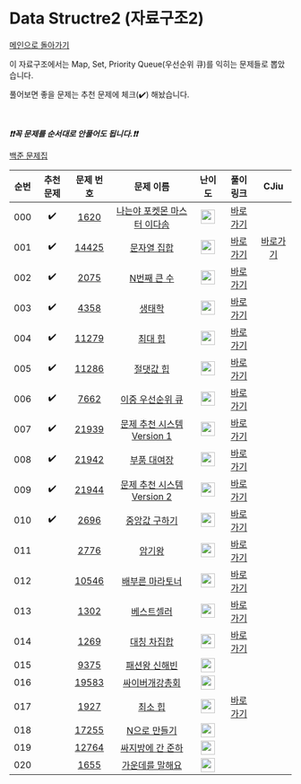 # Data Structre2 (자료구조2)

[메인으로 돌아가기](https://github.com/tony9402/baekjoon)

이 자료구조에서는 Map, Set, Priority Queue(우선순위 큐)를 익히는 문제들로 뽑았습니다.

풀어보면 좋을 문제는 추천 문제에 체크(:heavy_check_mark:) 해놨습니다.

<br>

***❗️❗️꼭 문제를 순서대로 안풀어도 됩니다.❗️❗️***

[백준 문제집](https://www.acmicpc.net/workbook/view/6780)


|순번|추천 문제|문제 번호|문제 이름|난이도|풀이 링크|CJiu|
|:--:|:--:|:--:|:--:|:--:|:--:|:--:|
|000|:heavy_check_mark:|<a href="https://www.acmicpc.net/problem/1620" target="_blank">1620</a>|<a href="https://www.acmicpc.net/problem/1620" target="_blank">나는야 포켓몬 마스터 이다솜</a>|<img height="25px" width="25px" src="https://static.solved.ac/tier_small/7.svg"/>|<a href="https://github.com/tony9402/algorithm-solutions/tree/main/solutions/baekjoon/1620" target="_blank">바로 가기</a>| |
|001|:heavy_check_mark:|<a href="https://www.acmicpc.net/problem/14425" target="_blank">14425</a>|<a href="https://www.acmicpc.net/problem/14425" target="_blank">문자열 집합</a>|<img height="25px" width="25px" src="https://static.solved.ac/tier_small/7.svg"/>|<a href="https://github.com/tony9402/algorithm-solutions/tree/main/solutions/baekjoon/14425" target="_blank">바로 가기</a>|[바로가기](https://be-freely.tistory.com/61)|
|002|:heavy_check_mark:|<a href="https://www.acmicpc.net/problem/2075" target="_blank">2075</a>|<a href="https://www.acmicpc.net/problem/2075" target="_blank">N번째 큰 수</a>|<img height="25px" width="25px" src="https://static.solved.ac/tier_small/8.svg"/>|<a href="https://github.com/tony9402/algorithm-solutions/tree/main/solutions/baekjoon/2075" target="_blank">바로 가기</a>| |
|003|:heavy_check_mark:|<a href="https://www.acmicpc.net/problem/4358" target="_blank">4358</a>|<a href="https://www.acmicpc.net/problem/4358" target="_blank">생태학</a>|<img height="25px" width="25px" src="https://static.solved.ac/tier_small/9.svg"/>|<a href="https://github.com/tony9402/algorithm-solutions/tree/main/solutions/baekjoon/4358" target="_blank">바로 가기</a>| |
|004|:heavy_check_mark:|<a href="https://www.acmicpc.net/problem/11279" target="_blank">11279</a>|<a href="https://www.acmicpc.net/problem/11279" target="_blank">최대 힙</a>|<img height="25px" width="25px" src="https://static.solved.ac/tier_small/9.svg"/>|<a href="https://github.com/tony9402/algorithm-solutions/tree/main/solutions/baekjoon/11279" target="_blank">바로 가기</a>| |
|005|:heavy_check_mark:|<a href="https://www.acmicpc.net/problem/11286" target="_blank">11286</a>|<a href="https://www.acmicpc.net/problem/11286" target="_blank">절댓값 힙</a>|<img height="25px" width="25px" src="https://static.solved.ac/tier_small/10.svg"/>|<a href="https://github.com/tony9402/algorithm-solutions/tree/main/solutions/baekjoon/11286" target="_blank">바로 가기</a>| |
|006|:heavy_check_mark:|<a href="https://www.acmicpc.net/problem/7662" target="_blank">7662</a>|<a href="https://www.acmicpc.net/problem/7662" target="_blank">이중 우선순위 큐</a>|<img height="25px" width="25px" src="https://static.solved.ac/tier_small/12.svg"/>|<a href="https://github.com/tony9402/algorithm-solutions/tree/main/solutions/baekjoon/7662" target="_blank">바로 가기</a>| |
|007|:heavy_check_mark:|<a href="https://www.acmicpc.net/problem/21939" target="_blank">21939</a>|<a href="https://www.acmicpc.net/problem/21939" target="_blank">문제 추천 시스템 Version 1</a>|<img height="25px" width="25px" src="https://static.solved.ac/tier_small/12.svg"/>|<a href="https://github.com/tony9402/algorithm-solutions/tree/main/solutions/baekjoon/21939" target="_blank">바로 가기</a>| |
|008|:heavy_check_mark:|<a href="https://www.acmicpc.net/problem/21942" target="_blank">21942</a>|<a href="https://www.acmicpc.net/problem/21942" target="_blank">부품 대여장</a>|<img height="25px" width="25px" src="https://static.solved.ac/tier_small/14.svg"/>|<a href="https://github.com/tony9402/algorithm-solutions/tree/main/solutions/baekjoon/21942" target="_blank">바로 가기</a>| |
|009|:heavy_check_mark:|<a href="https://www.acmicpc.net/problem/21944" target="_blank">21944</a>|<a href="https://www.acmicpc.net/problem/21944" target="_blank">문제 추천 시스템 Version 2</a>|<img height="25px" width="25px" src="https://static.solved.ac/tier_small/14.svg"/>|<a href="https://github.com/tony9402/algorithm-solutions/tree/main/solutions/baekjoon/21944" target="_blank">바로 가기</a>| |
|010|:heavy_check_mark:|<a href="https://www.acmicpc.net/problem/2696" target="_blank">2696</a>|<a href="https://www.acmicpc.net/problem/2696" target="_blank">중앙값 구하기</a>|<img height="25px" width="25px" src="https://static.solved.ac/tier_small/14.svg"/>|<a href="https://github.com/tony9402/algorithm-solutions/tree/main/solutions/baekjoon/2696" target="_blank">바로 가기</a>| |
|011||<a href="https://www.acmicpc.net/problem/2776" target="_blank">2776</a>|<a href="https://www.acmicpc.net/problem/2776" target="_blank">암기왕</a>|<img height="25px" width="25px" src="https://static.solved.ac/tier_small/7.svg"/>|<a href="https://github.com/tony9402/algorithm-solutions/tree/main/solutions/baekjoon/2776" target="_blank">바로 가기</a>| |
|012||<a href="https://www.acmicpc.net/problem/10546" target="_blank">10546</a>|<a href="https://www.acmicpc.net/problem/10546" target="_blank">배부른 마라토너</a>|<img height="25px" width="25px" src="https://static.solved.ac/tier_small/7.svg"/>|<a href="https://github.com/tony9402/algorithm-solutions/tree/main/solutions/baekjoon/10546" target="_blank">바로 가기</a>| |
|013||<a href="https://www.acmicpc.net/problem/1302" target="_blank">1302</a>|<a href="https://www.acmicpc.net/problem/1302" target="_blank">베스트셀러</a>|<img height="25px" width="25px" src="https://static.solved.ac/tier_small/7.svg"/>|<a href="https://github.com/tony9402/algorithm-solutions/tree/main/solutions/baekjoon/1302" target="_blank">바로 가기</a>| |
|014||<a href="https://www.acmicpc.net/problem/1269" target="_blank">1269</a>|<a href="https://www.acmicpc.net/problem/1269" target="_blank">대칭 차집합</a>|<img height="25px" width="25px" src="https://static.solved.ac/tier_small/7.svg"/>|<a href="https://github.com/tony9402/algorithm-solutions/tree/main/solutions/baekjoon/1269" target="_blank">바로 가기</a>| |
|015||<a href="https://www.acmicpc.net/problem/9375" target="_blank">9375</a>|<a href="https://www.acmicpc.net/problem/9375" target="_blank">패션왕 신해빈</a>|<img height="25px" width="25px" src="https://static.solved.ac/tier_small/8.svg"/>|| |
|016||<a href="https://www.acmicpc.net/problem/19583" target="_blank">19583</a>|<a href="https://www.acmicpc.net/problem/19583" target="_blank">싸이버개강총회</a>|<img height="25px" width="25px" src="https://static.solved.ac/tier_small/9.svg"/>|| |
|017||<a href="https://www.acmicpc.net/problem/1927" target="_blank">1927</a>|<a href="https://www.acmicpc.net/problem/1927" target="_blank">최소 힙</a>|<img height="25px" width="25px" src="https://static.solved.ac/tier_small/9.svg"/>|<a href="https://github.com/tony9402/algorithm-solutions/tree/main/solutions/baekjoon/1927" target="_blank">바로 가기</a>| |
|018||<a href="https://www.acmicpc.net/problem/17255" target="_blank">17255</a>|<a href="https://www.acmicpc.net/problem/17255" target="_blank">N으로 만들기</a>|<img height="25px" width="25px" src="https://static.solved.ac/tier_small/12.svg"/>|| |
|019||<a href="https://www.acmicpc.net/problem/12764" target="_blank">12764</a>|<a href="https://www.acmicpc.net/problem/12764" target="_blank">싸지방에 간 준하</a>|<img height="25px" width="25px" src="https://static.solved.ac/tier_small/13.svg"/>|| |
|020||<a href="https://www.acmicpc.net/problem/1655" target="_blank">1655</a>|<a href="https://www.acmicpc.net/problem/1655" target="_blank">가운데를 말해요</a>|<img height="25px" width="25px" src="https://static.solved.ac/tier_small/14.svg"/>|| |

